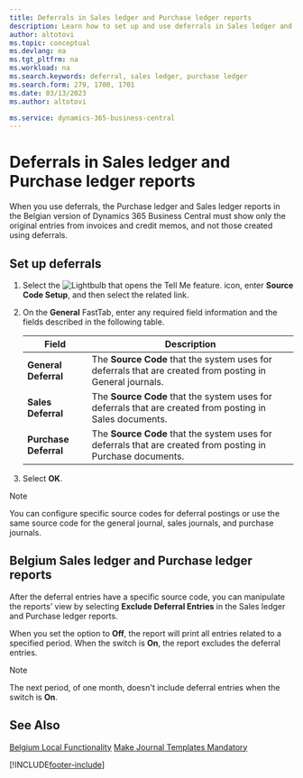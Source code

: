 ```yaml
---
title: Deferrals in Sales ledger and Purchase ledger reports
description: Learn how to set up and use deferrals in Sales ledger and Purchase ledger reports in the Belgian version of Business Central.
author: altotovi
ms.topic: conceptual
ms.devlang: na
ms.tgt_pltfrm: na
ms.workload: na
ms.search.keywords: deferral, sales ledger, purchase ledger
ms.search.form: 279, 1700, 1701
ms.date: 03/13/2023
ms.author: altotovi

ms.service: dynamics-365-business-central
---
```


# Deferrals in Sales ledger and Purchase ledger reports

When you use deferrals, the Purchase ledger and Sales ledger reports in the Belgian version of Dynamics 365 Business Central must show only the original entries from invoices and credit memos, and not those created using deferrals.

## Set up deferrals

1. Select the ![Lightbulb that opens the Tell Me feature.](../../media/ui-search/search_small.png "Tell me what you want to do") icon, enter **Source Code Setup**, and then select the related link.  
2. On the **General** FastTab, enter any required field information and the fields described in the following table.  

    |      Field   |         Description        |
    |--------------|----------------------------|
    | **General Deferral** | The **Source Code** that the system uses for deferrals that are created from posting in General journals. |
    | **Sales Deferral** | The **Source Code** that the system uses for deferrals that are created from posting in Sales documents. |
    | **Purchase Deferral** | The **Source Code** that the system uses for deferrals that are created from posting in Purchase documents. |
    
3. Select **OK**.

> [!NOTE]
> You can configure specific source codes for deferral postings or use the same source code for the general journal, sales journals, and purchase journals.  

## Belgium Sales ledger and Purchase ledger reports

After the deferral entries have a specific source code, you can manipulate the reports’ view by selecting **Exclude Deferral Entries** in the Sales ledger and Purchase ledger reports. 

When you set the option to **Off**, the report will print all entries related to a specified period. When the switch is **On**, the report excludes the deferral entries.  

> [!NOTE]
> The next period, of one month, doesn't include deferral entries when the switch is **On**.

## See Also

[Belgium Local Functionality](belgium-local-functionality.md)
[Make Journal Templates Mandatory](specify-journal-template-mandatory.md)  

[!INCLUDE[footer-include](../../includes/footer-banner.md)]
